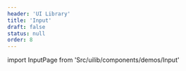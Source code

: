 ```yaml
---
header: 'UI Library'
title: 'Input'
draft: false
status: null
order: 8
---
```


<!--
  ATTENTION: This file is auto generated by using "makeDemosFactory".
  Do not change the content!
-->

import InputPage from 'Src/uilib/components/demos/Input'

<InputPage />
